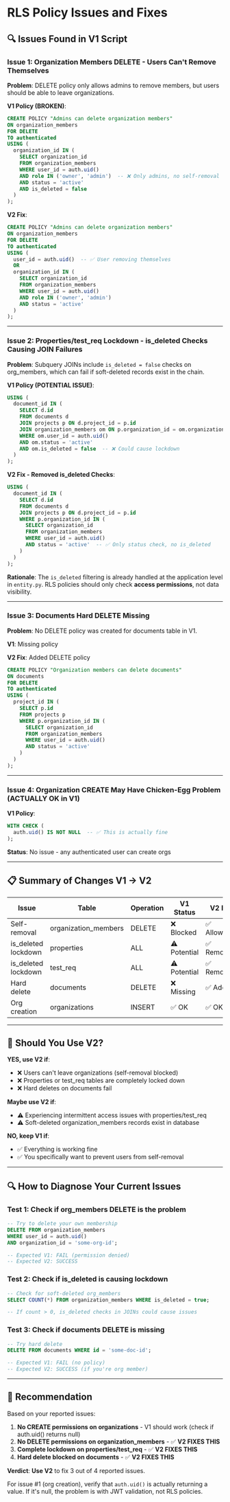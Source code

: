 # RLS Policy Issues and Fixes

## 🔍 Issues Found in V1 Script

### Issue 1: Organization Members DELETE - Users Can't Remove Themselves
**Problem**: DELETE policy only allows admins to remove members, but users should be able to leave organizations.

**V1 Policy (BROKEN)**:
```sql
CREATE POLICY "Admins can delete organization members"
ON organization_members
FOR DELETE
TO authenticated
USING (
  organization_id IN (
    SELECT organization_id
    FROM organization_members
    WHERE user_id = auth.uid()
    AND role IN ('owner', 'admin')  -- ❌ Only admins, no self-removal
    AND status = 'active'
    AND is_deleted = false
  )
);
```

**V2 Fix**:
```sql
CREATE POLICY "Admins can delete organization members"
ON organization_members
FOR DELETE
TO authenticated
USING (
  user_id = auth.uid()  -- ✅ User removing themselves
  OR
  organization_id IN (
    SELECT organization_id
    FROM organization_members
    WHERE user_id = auth.uid()
    AND role IN ('owner', 'admin')
    AND status = 'active'
  )
);
```

---

### Issue 2: Properties/test_req Lockdown - is_deleted Checks Causing JOIN Failures
**Problem**: Subquery JOINs include `is_deleted = false` checks on org_members, which can fail if soft-deleted records exist in the chain.

**V1 Policy (POTENTIAL ISSUE)**:
```sql
USING (
  document_id IN (
    SELECT d.id
    FROM documents d
    JOIN projects p ON d.project_id = p.id
    JOIN organization_members om ON p.organization_id = om.organization_id
    WHERE om.user_id = auth.uid()
    AND om.status = 'active'
    AND om.is_deleted = false  -- ❌ Could cause lockdown
  )
);
```

**V2 Fix - Removed is_deleted Checks**:
```sql
USING (
  document_id IN (
    SELECT d.id
    FROM documents d
    JOIN projects p ON d.project_id = p.id
    WHERE p.organization_id IN (
      SELECT organization_id
      FROM organization_members
      WHERE user_id = auth.uid()
      AND status = 'active'  -- ✅ Only status check, no is_deleted
    )
  )
);
```

**Rationale**: The `is_deleted` filtering is already handled at the application level in `entity.py`. RLS policies should only check **access permissions**, not data visibility.

---

### Issue 3: Documents Hard DELETE Missing
**Problem**: No DELETE policy was created for documents table in V1.

**V1**: Missing policy

**V2 Fix**: Added DELETE policy
```sql
CREATE POLICY "Organization members can delete documents"
ON documents
FOR DELETE
TO authenticated
USING (
  project_id IN (
    SELECT p.id
    FROM projects p
    WHERE p.organization_id IN (
      SELECT organization_id
      FROM organization_members
      WHERE user_id = auth.uid()
      AND status = 'active'
    )
  )
);
```

---

### Issue 4: Organization CREATE May Have Chicken-Egg Problem (ACTUALLY OK in V1)
**V1 Policy**:
```sql
WITH CHECK (
  auth.uid() IS NOT NULL  -- ✅ This is actually fine
);
```

**Status**: No issue - any authenticated user can create orgs

---

## 📋 Summary of Changes V1 → V2

| Issue | Table | Operation | V1 Status | V2 Fix |
|-------|-------|-----------|-----------|--------|
| Self-removal | organization_members | DELETE | ❌ Blocked | ✅ Allowed |
| is_deleted lockdown | properties | ALL | ⚠️ Potential | ✅ Removed |
| is_deleted lockdown | test_req | ALL | ⚠️ Potential | ✅ Removed |
| Hard delete | documents | DELETE | ❌ Missing | ✅ Added |
| Org creation | organizations | INSERT | ✅ OK | ✅ OK |

---

## 🎯 Should You Use V2?

**YES, use V2 if**:
- ❌ Users can't leave organizations (self-removal blocked)
- ❌ Properties or test_req tables are completely locked down
- ❌ Hard deletes on documents fail

**Maybe use V2 if**:
- ⚠️ Experiencing intermittent access issues with properties/test_req
- ⚠️ Soft-deleted organization_members records exist in database

**NO, keep V1 if**:
- ✅ Everything is working fine
- ✅ You specifically want to prevent users from self-removal

---

## 🔍 How to Diagnose Your Current Issues

### Test 1: Check if org_members DELETE is the problem
```sql
-- Try to delete your own membership
DELETE FROM organization_members
WHERE user_id = auth.uid()
AND organization_id = 'some-org-id';

-- Expected V1: FAIL (permission denied)
-- Expected V2: SUCCESS
```

### Test 2: Check if is_deleted is causing lockdown
```sql
-- Check for soft-deleted org_members
SELECT COUNT(*) FROM organization_members WHERE is_deleted = true;

-- If count > 0, is_deleted checks in JOINs could cause issues
```

### Test 3: Check if documents DELETE is missing
```sql
-- Try hard delete
DELETE FROM documents WHERE id = 'some-doc-id';

-- Expected V1: FAIL (no policy)
-- Expected V2: SUCCESS (if you're org member)
```

---

## 🚀 Recommendation

Based on your reported issues:
1. **No CREATE permissions on organizations** - V1 should work (check if auth.uid() returns null)
2. **No DELETE permissions on organization_members** - ✅ **V2 FIXES THIS**
3. **Complete lockdown on properties/test_req** - ✅ **V2 FIXES THIS**
4. **Hard delete blocked on documents** - ✅ **V2 FIXES THIS**

**Verdict**: **Use V2** to fix 3 out of 4 reported issues.

For issue #1 (org creation), verify that `auth.uid()` is actually returning a value. If it's null, the problem is with JWT validation, not RLS policies.
